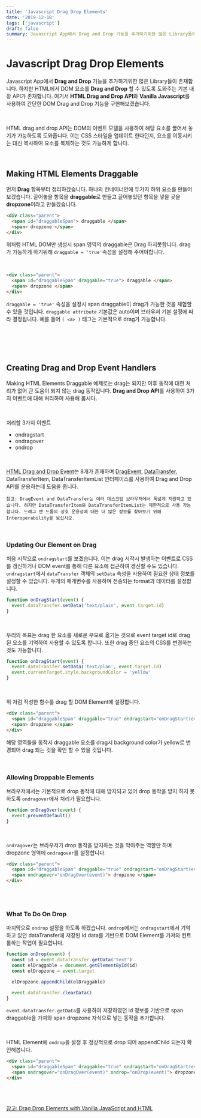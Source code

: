 ```yaml
---
title: 'Javascript Drag Drop Elements'
date: '2019-12-18'
tags: ['javascript']
draft: false
summary: Javascript App에서 Drag and Drop 기능을 추가하기위한 많은 Library들이 존재합니다.
---
```


# Javascript Drag Drop Elements

Javascript App에서 **Drag and Drop** 기능을 추가하기위한 많은 Library들이 존재합니다. 하지만 HTML에서 DOM 요소를 **Drag and Drop** 할 수 있도록 도와주는 기본 내장 API가 존재합니다. 여기서 **HTML Drag and Drop API**와 **Vanilla Javascript**를 사용하여 간단한 DOM Drag and Drop 기능을 구현해보겠습니다. <br />

<br />

HTML drag and drop API는 DOM의 이벤트 모델을 사용하여 해당 요소를 끌어서 놓기가 가능하도록 도와줍니다. 이는 CSS 스타일을 업데이트 한다던지, 요소를 이동시키는 대신 복사하여 요소를 복제하는 것도 가능하게 합니다. <br />

<br />

## Making HTML Elements Draggable

먼저 **Drag** 항목부터 정리하겠습니다. 하나의 컨네이너안에 두가지 하위 요소를 만들어 보겠습니다. 끌어놓을 항목을 **draggable**로 만들고 끌어놓았던 항목을 넣을 곳을 **dropzone**이라고 만들겠습니다.

```html
<div class="parent">
  <span id="draggableSpan"> draggable </span>
  <span> dropzone </span>
</div>
```

위처럼 HTML DOM만 생성시 span 영역의 draggable은 Drag 하지못합니다. drag가 가능하게 하기위해 `draggable = 'true'`속성을 설정해 주어야합니다. <br />

<br />

```html
<div class="parent">
  <span id="draggableSpan" draggable="true"> draggable </span>
  <span> dropzone </span>
</div>
```

`draggable = 'true'` 속성을 설정시 span draggable이 drag가 가능한 것을 체험할 수 있을 것입니다. `draggable attribute` 기본값은 auto이며 브라우저 기본 설정에 따라 결정됩니다. 예를 들어 `( <a> )` 태그는 기본적으로 drag가 가능합니다.

<br />

<br /><br />

## Creating Drag and Drop Event Handlers

Making HTML Elements Draggable 예제로는 drag는 되지만 이후 동작에 대한 처리가 없어 큰 도움이 되지 않는 drag 동작입니다. **Drag and Drop API**를 사용하여 3가지 이벤트에 대해 처리하여 사용해 봅시다. <br />

<br />

처리할 3가지 이벤트

- ondragstart
- ondragover
- ondrop

<br />

[HTML Drag and Drop Event](https://developer.mozilla.org/ko/docs/Web/API/HTML_%EB%93%9C%EB%9E%98%EA%B7%B8_%EC%95%A4_%EB%93%9C%EB%A1%AD_API)는 8개가 존재하며 [DragEvent](https://developer.mozilla.org/ko/docs/Web/API/DragEvent), [DataTransfer](https://developer.mozilla.org/ko/docs/Web/API/DataTransfer), DataTransferItem, DataTransferItemList 인터페이스를 사용하여 Drag and Drop API를 운용하는데 도움을 줍니다.

```
참고: DragEvent and DataTransfer는 여러 데스크탑 브라우저에서 폭넓게 지원하고 있습니다. 하지만 DataTransferItem와 DataTransferItemList는 제한적으로 사용 가능합니다. 드래그 앤 드롭의 상호 운용성에 대한 더 많은 정보를 찾아보기 위해 Interoperability를 보십시오.
```

<br />

### Updating Our Element on Drag

처음 시작으로 `ondragstart`를 보겠습니다. 이는 drag 시작시 발생하는 이벤트로 CSS를 갱신하거나 DOM event를 통해 다른 요소에 접근하여 갱신할 수도 있습니다. <br />
`ondragstart`에서 `dataTransfer` 객체의 `setData` 속성을 사용하여 필요한 상태 정보를 설정할 수 있습니다. 두개의 매개변수를 사용하며 전송되는 format과 데이터를 설정합니다.

```javascript
function onDragStart(event) {
  event.dataTransfer.setData('text/plain', event.target.id)
}
```

<br />

우리의 목표는 drag 한 요소를 새로운 부모로 옮기는 것으로 event target id로 drag 된 요소를 기억하여 사용할 수 있도록 합니다. 또한 drag 중인 요소의 CSS를 변경하는 것도 가능합니다.

```javascript
function onDragStart(event) {
  event.dataTransfer.setData('text/plan', event.target.id)
  event.currentTarget.style.backgroundColor = 'yellow'
}
```

<br />

위 처럼 작성한 함수를 drag 할 DOM Element에 설정합니다.

```html
<div class="parent">
  <span id="draggableSpan" draggable="true" ondragstart="onDragStart(event)"> draggable </span>
  <span> dropzone </span>
</div>
```

해당 영역들을 동작시 draggable 요소를 drag시 background color가 yellow로 변경되어 drag 되는 것을 확인 할 수 있을 것입니다. <br />

<br />

### Allowing Droppable Elements

브라우저에서는 기본적으로 drop 동작에 대해 방지되고 있어 drop 동작을 방지 하지 못하도록 `ondragover`에서 처리가 필요합니다.

```javascript
function onDragOver(event) {
  event.preventDefault()
}
```

<br />

`ondragover`는 브라우저가 drop 동작을 방지하는 것을 막아주는 역할만 하며 dropzone 영역에 `ondragover`를 설정합니다.

```html
<div class="parent">
  <span id="draggableSpan" draggable="true" ondragstart="onDragStart(event)"> draggable </span>
  <span ondragover="onDragOver(event)"> dropzone </span>
</div>
```

<br /><br />

### What To Do On Drop

마지막으로 `ondrop` 설정을 하도록 하겠습니다. `ondrop`에서는 `ondragstart`에서 기억하고 있던 dataTransfer에 저장된 id data를 기반으로 DOM Element를 가져와 컨트롤하는 작업이 필요합니다.

```javascript
function onDrop(event) {
  const id = event.dataTransfer.getData('text')
  const elDraggable = document.getElementById(id)
  const elDropzone = event.target

  elDropzone.appendChild(elDraggable)

  event.dataTransfer.clearData()
}
```

`event.dataTransfer.getData`를 사용하여 저장하였던 id 정보를 기반으로 span draggable을 가져와 span dropzone 자식으로 넣는 동작을 추가합니다. <br />

<br />

HTML Element에 `ondrop`을 설정 후 정상적으로 drop 되어 appendChild 되는지 확인해봅니다.

```html
<div class="parent">
  <span id="draggableSpan" draggable="true" ondragstart="onDragStart(event)"> draggable </span>
  <span ondragover="onDragOver(event)" ondrop="onDrop(event)"> dropzone </span>
</div>
```

<br /><br />

[참고: Drag Drop Elements with Vanilla JavaScript and HTML](https://alligator.io/js/drag-and-drop-vanilla-js/?fbclid=IwAR1a1dWzwxf_XbcnxSHL5f8eP4xtI-oeLMEZStafKQemgMtmBWocpCHNAQ8)

<br /><br /><br />
